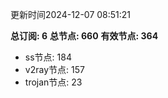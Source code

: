 更新时间2024-12-07 08:51:21

**总订阅: 6**
**总节点: 660**
**有效节点: 364**
- ss节点: 184
- v2ray节点: 157
- trojan节点: 23
